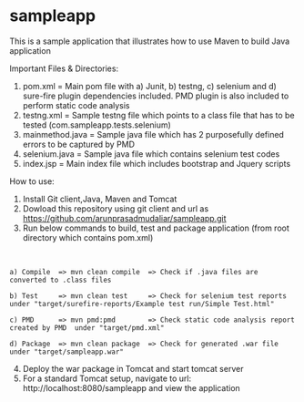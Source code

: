 # sampleapp
This is a sample application that illustrates how to use Maven to build Java application

Important Files & Directories:
1) pom.xml          = Main pom file with a) Junit, b) testng, c) selenium and d) sure-fire plugin dependencies included. PMD plugin is also    included to perform static code analysis
2) testng.xml       = Sample testng file which points to a class file that has to be tested (com.sampleapp.tests.selenium)
3) mainmethod.java  = Sample java file which has 2 purposefully defined errors to be captured by PMD
4) selenium.java    = Sample java file which contains selenium test codes
5) index.jsp        = Main index file which includes bootstrap and Jquery scripts

How to use:
1) Install Git client,Java, Maven and Tomcat
2) Dowload this repository using git client and url as https://github.com/arunprasadmudaliar/sampleapp.git
3) Run below commands to build, test and package application (from root directory which contains pom.xml)

  
    
    a) Compile  => mvn clean compile  => Check if .java files are converted to .class files
    
    b) Test     => mvn clean test     => Check for selenium test reports under "target/surefire-reports/Example test run/Simple Test.html"

    c) PMD      => mvn pmd:pmd        => Check static code analysis report created by PMD  under "target/pmd.xml"

    d) Package  => mvn clean package  => Check for generated .war file under "target/sampleapp.war"

4) Deploy the war package in Tomcat and start tomcat server
5) For a standard Tomcat setup, navigate to url: http://localhost:8080/sampleapp and view the application
